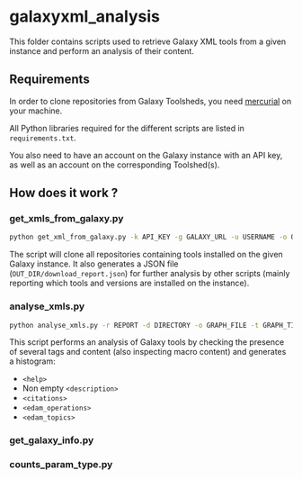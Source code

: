# galaxyxml_analysis

This folder contains scripts used to retrieve Galaxy XML tools from a given instance and perform an analysis of their content.

## Requirements

In order to clone repositories from Galaxy Toolsheds, you need [mercurial](https://www.mercurial-scm.org/) on your machine.

All Python libraries required for the different scripts are listed in `requirements.txt`.

You also need to have an account on the Galaxy instance with an API key, as well as an account on the corresponding Toolshed(s).

## How does it work ?

### get\_xmls\_from\_galaxy.py

```bash
python get_xml_from_galaxy.py -k API_KEY -g GALAXY_URL -u USERNAME -o OUT_DIR
```

The script will clone all repositories containing tools installed on the given Galaxy instance.
It also generates a JSON file (`OUT_DIR/download_report.json`) for further analysis by other scripts (mainly reporting which
tools and versions are installed on the instance).

### analyse\_xmls.py

```bash
python analyse_xmls.py -r REPORT -d DIRECTORY -o GRAPH_FILE -t GRAPH_TITLE
```

This script performs an analysis of Galaxy tools by checking the presence of several tags and content (also inspecting macro content) and generates a histogram:

* `<help>`
* Non empty `<description>`
* `<citations>`
* `<edam_operations>`
* `<edam_topics>`

### get\_galaxy\_info.py

### counts\_param\_type.py
